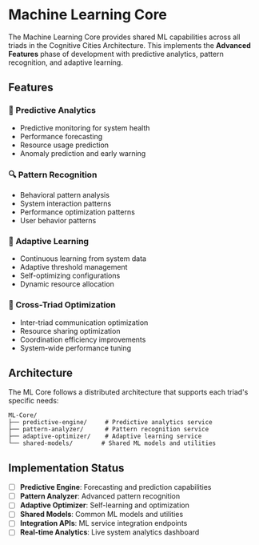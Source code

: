 # Machine Learning Core

The Machine Learning Core provides shared ML capabilities across all triads in the Cognitive Cities Architecture. This implements the **Advanced Features** phase of development with predictive analytics, pattern recognition, and adaptive learning.

## Features

### 🧠 Predictive Analytics
- Predictive monitoring for system health
- Performance forecasting
- Resource usage prediction
- Anomaly prediction and early warning

### 🔍 Pattern Recognition
- Behavioral pattern analysis
- System interaction patterns
- Performance optimization patterns
- User behavior patterns

### 🎯 Adaptive Learning
- Continuous learning from system data
- Adaptive threshold management
- Self-optimizing configurations
- Dynamic resource allocation

### 🔧 Cross-Triad Optimization
- Inter-triad communication optimization
- Resource sharing optimization
- Coordination efficiency improvements
- System-wide performance tuning

## Architecture

The ML Core follows a distributed architecture that supports each triad's specific needs:

```
ML-Core/
├── predictive-engine/     # Predictive analytics service
├── pattern-analyzer/      # Pattern recognition service
├── adaptive-optimizer/    # Adaptive learning service
└── shared-models/        # Shared ML models and utilities
```

## Implementation Status

- [ ] **Predictive Engine**: Forecasting and prediction capabilities
- [ ] **Pattern Analyzer**: Advanced pattern recognition
- [ ] **Adaptive Optimizer**: Self-learning and optimization
- [ ] **Shared Models**: Common ML models and utilities
- [ ] **Integration APIs**: ML service integration endpoints
- [ ] **Real-time Analytics**: Live system analytics dashboard